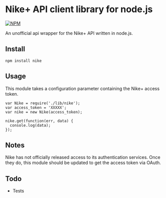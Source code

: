 Nike+ API client library for node.js
====================================

[![NPM](https://nodei.co/npm/nike.png?compact=true)](https://nodei.co/npm/nike/)

An unofficial api wrapper for the Nike+ API written in node.js.

Install
-------

    npm install nike

Usage
-----

This module takes a configuration parameter containing the Nike+ access token.

    var Nike = require('./lib/nike');
    var access_token = 'XXXXX';
    var nike = new Nike(access_token);

    nike.get(function(err, data) {
      console.log(data);
    });

Notes
-----

Nike has not officially released access to its authentication services.  Once they do, this module should be updated to get the access token via OAuth.

Todo
----

* Tests
